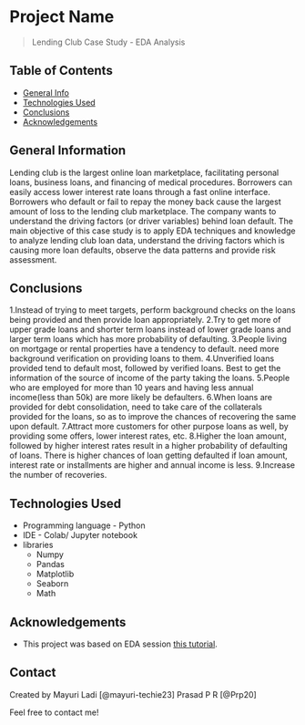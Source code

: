 # Project Name
> Lending Club Case Study - EDA Analysis


## Table of Contents
* [General Info](#general-information)
* [Technologies Used](#technologies-used)
* [Conclusions](#conclusions)
* [Acknowledgements](#acknowledgements)

<!-- You can include any other section that is pertinent to your problem -->

## General Information
Lending club is the largest online loan marketplace, facilitating personal loans, business loans, and financing of medical procedures. 
Borrowers can easily access lower interest rate loans through a fast online interface. 
Borrowers who default or fail to repay the money back cause the largest amount of loss to the lending club marketplace.
The company wants to understand the driving factors (or driver variables) behind loan default.
The main objective of  this case study is to apply EDA techniques and  knowledge to analyze lending club loan data, understand the driving factors which is causing more loan defaults, observe the data patterns and  provide risk assessment.


<!-- You don't have to answer all the questions - just the ones relevant to your project. -->

## Conclusions

1.Instead of trying to meet targets, perform background checks on the loans being provided and then provide loan appropriately.
2.Try to get more of upper grade loans and shorter term loans instead of lower grade loans and larger term loans which has more probability of defaulting.
3.People living on mortgage or rental properties have a tendency to default. need more background verification on providing loans to them.
4.Unverified loans provided tend to default most, followed by verified loans. Best to get the information of the source of income of the party taking the loans.
5.People who are employed for more than 10 years and having less annual income(less than 50k) are more likely be defaulters.
6.When loans are provided for debt consolidation, need to take care of the collaterals provided for the loans, so as to improve the chances of recovering the same upon default.
7.Attract more customers for other purpose loans as well, by providing some offers, lower interest rates, etc.
8.Higher the loan amount, followed by higher interest rates result in a higher probability of defaulting of loans. There is higher chances of loan getting defaulted if loan amount, interest rate or installments are higher and annual income is less.
9.Increase the number of recoveries.


<!-- You don't have to answer all the questions - just the ones relevant to your project. -->


## Technologies Used
- Programming language - Python
- IDE - Colab/ Jupyter notebook
- libraries
    - Numpy
    - Pandas
    - Matplotlib
    - Seaborn
    - Math
<!-- As the libraries versions keep on changing, it is recommended to mention the version of library used in this project -->

## Acknowledgements
- This project was based on EDA session [this tutorial](https://www.learn.upgrade.com).

## Contact
Created by
Mayuri Ladi  [@mayuri-techie23]
Prasad P R [@Prp20] 

Feel free to contact me!


<!-- Optional -->
<!-- ## License -->
<!-- This project is open source and available under the [... License](). -->

<!-- You don't have to include all sections - just the one's relevant to your project -->
